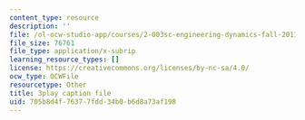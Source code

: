 ```yaml
---
content_type: resource
description: ''
file: /ol-ocw-studio-app/courses/2-003sc-engineering-dynamics-fall-2011/705b8d4f76377fdd34b0b6d8a73af198_9_d8CQrCYUw.srt
file_size: 76761
file_type: application/x-subrip
learning_resource_types: []
license: https://creativecommons.org/licenses/by-nc-sa/4.0/
ocw_type: OCWFile
resourcetype: Other
title: 3play caption file
uid: 705b8d4f-7637-7fdd-34b0-b6d8a73af198
---
```

